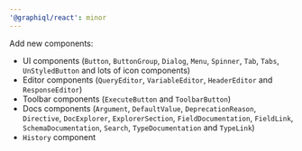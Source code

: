 ```yaml
---
'@graphiql/react': minor
---
```


Add new components:
- UI components (`Button`, `ButtonGroup`, `Dialog`, `Menu`, `Spinner`, `Tab`, `Tabs`, `UnStyledButton` and lots of icon components)
- Editor components (`QueryEditor`, `VariableEditor`, `HeaderEditor` and `ResponseEditor`)
- Toolbar components (`ExecuteButton` and `ToolbarButton`)
- Docs components (`Argument`, `DefaultValue`, `DeprecationReason`, `Directive`, `DocExplorer`, `ExplorerSection`, `FieldDocumentation`, `FieldLink`, `SchemaDocumentation`, `Search`, `TypeDocumentation` and `TypeLink`)
- `History` component
